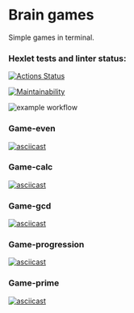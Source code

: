 # Brain games

Simple games in terminal.

### Hexlet tests and linter status:
[![Actions Status](https://github.com/ruffury/python-project-lvl1/workflows/hexlet-check/badge.svg)](https://github.com/ruffury/python-project-lvl1/actions)

[![Maintainability](https://api.codeclimate.com/v1/badges/a99a88d28ad37a79dbf6/maintainability)](https://codeclimate.com/github/codeclimate/codeclimate/maintainability)

![example workflow](https://github.com/ruffury/python-project-lvl1/actions/workflows/build-check.yml/badge.svg)

### Game-even
[![asciicast](https://asciinema.org/a/sE6uh5tKeaEjXiMp0SkeINHLL.svg)](https://asciinema.org/a/sE6uh5tKeaEjXiMp0SkeINHLL)

### Game-calc
[![asciicast](https://asciinema.org/a/W8yrSkD2GIWmi915vlsQlGHos.svg)](https://asciinema.org/a/W8yrSkD2GIWmi915vlsQlGHos)

### Game-gcd
[![asciicast](https://asciinema.org/a/uYQmONVp5B6yOkmcemLidPXgj.svg)](https://asciinema.org/a/uYQmONVp5B6yOkmcemLidPXgj)

### Game-progression
[![asciicast](https://asciinema.org/a/K1RqAhRx0eBckRprcnVRRn2AE.svg)](https://asciinema.org/a/K1RqAhRx0eBckRprcnVRRn2AE)

### Game-prime
[![asciicast](https://asciinema.org/a/QrvznUm8m3eqAaEu4WtGOjEVJ.svg)](https://asciinema.org/a/QrvznUm8m3eqAaEu4WtGOjEVJ)